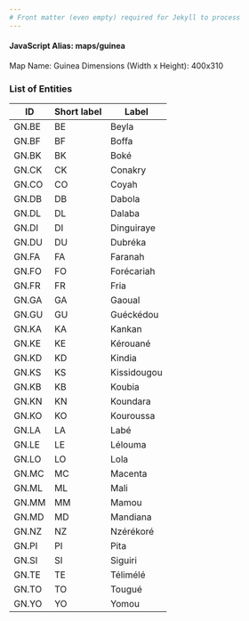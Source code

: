 ```yaml
---
# Front matter (even empty) required for Jekyll to process
---
```


#### JavaScript Alias: maps/guinea

Map Name: Guinea
Dimensions (Width x Height): 400x310

### List of Entities

| ID    | Short label | Label       |
| ----- | ----------- | ----------- |
| GN.BE | BE          | Beyla       |
| GN.BF | BF          | Boffa       |
| GN.BK | BK          | Boké        |
| GN.CK | CK          | Conakry     |
| GN.CO | CO          | Coyah       |
| GN.DB | DB          | Dabola      |
| GN.DL | DL          | Dalaba      |
| GN.DI | DI          | Dinguiraye  |
| GN.DU | DU          | Dubréka     |
| GN.FA | FA          | Faranah     |
| GN.FO | FO          | Forécariah  |
| GN.FR | FR          | Fria        |
| GN.GA | GA          | Gaoual      |
| GN.GU | GU          | Guéckédou   |
| GN.KA | KA          | Kankan      |
| GN.KE | KE          | Kérouané    |
| GN.KD | KD          | Kindia      |
| GN.KS | KS          | Kissidougou |
| GN.KB | KB          | Koubia      |
| GN.KN | KN          | Koundara    |
| GN.KO | KO          | Kouroussa   |
| GN.LA | LA          | Labé        |
| GN.LE | LE          | Lélouma     |
| GN.LO | LO          | Lola        |
| GN.MC | MC          | Macenta     |
| GN.ML | ML          | Mali        |
| GN.MM | MM          | Mamou       |
| GN.MD | MD          | Mandiana    |
| GN.NZ | NZ          | Nzérékoré   |
| GN.PI | PI          | Pita        |
| GN.SI | SI          | Siguiri     |
| GN.TE | TE          | Télimélé    |
| GN.TO | TO          | Tougué      |
| GN.YO | YO          | Yomou       |


